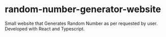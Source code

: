# random-number-generator-website
Small website that Generates Random Number as per requested by user. Developed with React and Typescript.
